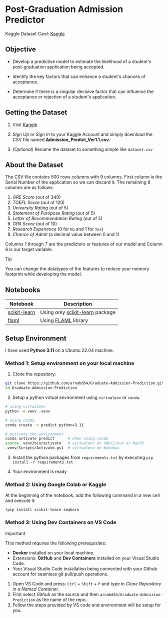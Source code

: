 # Post-Graduation Admission Predictor

Kaggle Dataset Card: [Kaggle](https://www.kaggle.com/datasets/mohansacharya/graduate-admissions)

## Objective

* Develop a predictive model to estimate the likelihood of a student's post-graduation application being accepted.

* Identify the key factors that can enhance a student's chances of acceptance.

* Determine if there is a singular decisive factor that can influence the acceptance or rejection of a student's application.

## Getting the Dataset

1. Visit [Kaggle](https://www.kaggle.com/datasets/mohansacharya/graduate-admissions)

2. _Sign Up_ or _Sign In_ to your Kaggle Account and simply download the CSV file named __Admission_Predict_Ver1.1.csv__.

3. _(Optional)_ Rename the dataset to something simple like `dataset.csv`

## About the Dataset

The CSV file contains 500 rows columns with 9 columns. First column is the Serial Number of the application so we can discard it. The remaining 8 columns are as follows:

1. _GRE Score_ (out of 340)
2. _TOEFL Score_ (out of 120)
3. _University Rating_ (out of 5)
4. _Statement of Puropose Rating_ (out of 5)
5. _Letter of Recommendation Rating_ (out of 5)
6. _GPA Score_ (out of 10)
7. _Research Experience_ (0 for `No` and 1 for `Yes`)
8. _Chance of Admit_ (a decimal value between 0 and 1)

Columns 1 through 7 are the predictors or features of our model and Column 8 is our target variable.

> [!TIP]
> You can change the datatypes of the features to reduce your memory footprint while developing the model.

## Notebooks

|    Notebook                          |    Description                    |
| ------------------------------------ | --------------------------------- |
| [scikit-learn](./scikit-learn.ipynb) | Using only [scikit-learn](https://scikit-learn.org/stable/index.html) package |
| [flaml](./flaml.ipynb)               | Using [FLAML](https://microsoft.github.io/FLAML/docs/Use-Cases/Task-Oriented-AutoML) library |   

## Setup Environment

I have used __Python 3.11__ on a Ubuntu 22.04 machine.

### Method 1: Setup environment on your local machine

1. Clone the repository:
```bash
git clone https://github.com/arnabd64/Graduate-Admission-Prediction.git
cd Graduate-Admission-Prediction
```

2. Setup a python virtual environment using `virtualenv` or `conda`.
```bash
# using virtualenv
python -m venv .venv

# using conda
conda create -n predict python=3.11

# activate the environment
conda activate predict      # when using conda
source .venv/bin/activate   # virtualenv on GNU/Linux or MacOS
.venv/Scripts/Activate.ps1  # virtualenv on Windows
```

3. Install the python packages from `requirements.txt` by executing `pip install -r requirements.txt`

4. Your environment is ready

### Method 2: Using Google Colab or Kaggle

At the beginning of the notebook, add the following command in a new cell and execute it:
```jupyter
!pip install scikit-learn seaborn
```

### Method 3: Using Dev Containers on VS Code

> [!IMPORTANT]
> This method requires the following prerequisites:
> * __Docker__ installed on your local machine.
> * Extensions: __GitHub__ and __Dev Containers__ installed on your Visual Studio Code.
> * Your Visual Studio Code installation being connected with your Github account for seamless git pull/push operations.

1. Open VS Code and press: `Ctrl` + `Shift` + `P` and type in _Clone Repository in a Named Container_.
2. First select _Github_ as the source and then `arnabd64/Graduate-Admission-Prediction` as the name of the repo.
3. Follow the steps provided by VS code and environment will be setup for you.  